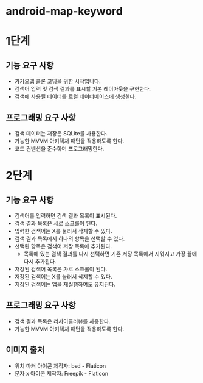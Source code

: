 # android-map-keyword
# 1단계

## 기능 요구 사항
- 카카오맵 클론 코딩을 위한 시작입니다.
- 검색어 입력 및 검색 결과를 표시할 기본 레이아웃을 구현한다.
- 검색에 사용될 데이터를 로컬 데이터베이스에 생성한다.

## 프로그래밍 요구 사항
- 검색 데이터는 저장은 SQLite를 사용한다.
- 가능한 MVVM 아키텍처 패턴을 적용하도록 한다.
- 코드 컨벤션을 준수하며 프로그래밍한다.

# 2단계

## 기능 요구 사항
- 검색어를 입력하면 검색 결과 목록이 표시된다.
- 검색 결과 목록은 세로 스크롤이 된다.
- 입력한 검색어는 X를 눌러서 삭제할 수 있다.
- 검색 결과 목록에서 하나의 항목을 선택할 수 있다.
- 선택된 항목은 검색어 저장 목록에 추가된다.
  - 목록에 있는 검색 결과를 다시 선택하면 기존 저장 목록에서 지워지고 가장 끝에 다시 추가된다.
- 저장된 검색어 목록은 가로 스크롤이 된다.
- 저장된 검색어는 X를 눌러서 삭제할 수 있다.
- 저장된 검색어는 앱을 재실행하여도 유지된다.

## 프로그래밍 요구 사항
- 검색 결과 목록은 리사이클러뷰를 사용한다.
- 가능한 MVVM 아키텍처 패턴을 적용하도록 한다.

## 이미지 출처
- 위치 마커 아이콘 제작자: bsd - Flaticon
- 문자 x 아이콘 제작자: Freepik - Flaticon
